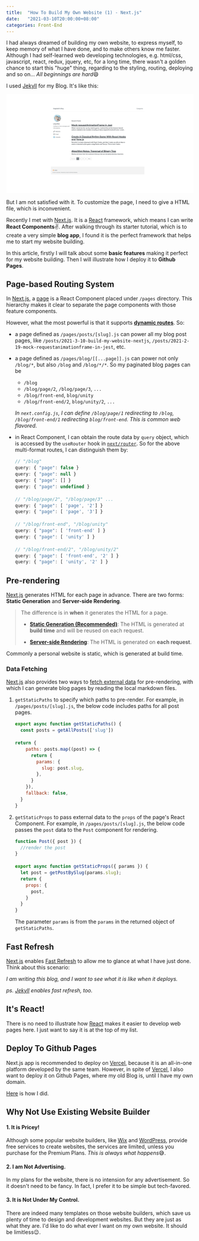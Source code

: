 ```yaml
---
title:  "How To Build My Own Website (1) - Next.js"
date:   "2021-03-10T20:00:00+08:00"
categories: Front-End
---
```




I had always dreamed of building my own website, to express myself, to keep memory of what I have done, and to make others know me faster. Although I had self-learned web developing technologies, e.g. html/css, javascript, react, redux, jquery, etc, for a long time, there wasn't a golden chance to start this "huge" thing, regarding to the styling, routing, deploying and so on... *All beginnings are hard*:smile:

I used [Jekyll](https://jekyllrb.com/) for my Blog. It's like this:

![](/blog/assets/img-my-website/1.jpg)

But I am not satisfied with it. To customize the page, I need to give a HTML file, which is inconvenient.

Recently I met with [Next.js](https://nextjs.org/). It is a [React](https://reactjs.org/) framework, which means I can write **React Components**:v:. After walking through its starter tutorial, which is to create a very simple **blog app**, I found it is the perfect framework that helps me to start my website building. 

In this article, firstly I will talk about some **basic features** making it perfect for my website building. Then I will illustrate how I deploy it to **Github Pages**. 

## Page-based Routing System

In [Next.js](https://nextjs.org/), a [page](https://nextjs.org/docs/basic-features/pages) is a React Component placed under `/pages` directory. This hierarchy makes it clear to separate the page components with those feature components. 

However, what the most powerful  is that it supports [**dynamic routes**](https://nextjs.org/docs/routing/dynamic-routes). So:

* a page defined as `/pages/posts/[slug].js` can power all my blog post pages, like `/posts/2021-3-10-build-my-website-nextjs`, `/posts/2021-2-19-mock-requestanimationframe-in-jest`, etc.

* a page defined as `/pages/blog/[[...page]].js` can power not only  `/blog/*`, but also `/blog` and `/blog/*/*`. So my paginated blog pages can be

  - `/blog`
  -  `/blog/page/2`, `/blog/page/3`, `...`
  -  `/blog/front-end`, `blog/unity`
  - `/blog/front-end/2`, `blog/unity/2`, `...`

  *In `next.config.js`, I can define `/blog/page/1` redirecting to `/blog`, `/blog/front-end/1` redirecting `blog/front-end`. This is common web flavored*.  

* in React Component, I can obtain the route data by `query` object, which is accessed by the `useRouter` hook in [`next/router`](https://nextjs.org/docs/api-reference/next/router). So for the above multi-format routes, I can distinguish them by:

    ```javascript
    // "/blog"
    query: { "page": false }
    query: { "page": null }
    query: { "page": [] }
    query: { "page": undefined }

    // "/blog/page/2", "/blog/page/3" ...
    query: { "page": [ 'page', '2'] }
    query: { "page": [ 'page', '3'] }

    // "/blog/front-end", "/blog/unity"
    query: { "page": [ 'front-end' ] }
    query: { "page": [ 'unity' ] }

    // "/blog/front-end/2", "/blog/unity/2"
    query: { "page": [ 'front-end', '2' ] }
    query: { "page": [ 'unity', '2' ] }
    ```

  

## Pre-rendering

[Next.js](https://nextjs.org/) generates HTML for each page in advance. There are two forms: **Static Generation** and **Server-side Rendering**. 

> The difference is in **when** it generates the HTML for a page.
>
> - [**Static Generation (Recommended)**](https://nextjs.org/docs/basic-features/pages#static-generation-recommended): The HTML is generated at **build time** and will be reused on each request.
>
> - [**Server-side Rendering**](https://nextjs.org/docs/basic-features/pages#server-side-rendering): The HTML is generated on **each request**.

Commonly a personal website is static, which is generated at build time. 

### Data Fetching
[Next.js](https://nextjs.org/) also provides two ways to [fetch external data](https://nextjs.org/docs/basic-features/data-fetching) for pre-rendering, with which I can generate blog pages by reading the local markdown files. 

1. `getStaticPaths` to specify which paths to pre-render. For example, in `/pages/posts/[slug].js`, the below code includes paths for all post pages.

     ```javascript
     export async function getStaticPaths() {
       const posts = getAllPosts(['slug'])

    return {
         paths: posts.map((post) => {
           return {
             params: {
               slug: post.slug,
             },
           }
         }),
         fallback: false,
       }
     }
    ```

2. `getStaticProps` to pass external data to the `props` of the page's React Component. For example, in `/pages/posts/[slug].js`, the below code passes the `post` data to the `Post` component for rendering.

      ```javascript
      function Post({ post }) {
        //render the post
      }
      
      export async function getStaticProps({ params }) {
        let post = getPostBySlug(params.slug);
        return {
          props: {
            post,
          }
        }
      }
      ```

   The parameter `params` is from the `params` in the returned object of `getStaticPaths`.



## Fast Refresh

[Next.js](https://nextjs.org/) enables [Fast Refresh](https://nextjs.org/docs/basic-features/fast-refresh) to allow me to glance at what I have just done. Think about this scenario: 

*I am writing this blog, and I want to see what it is like when it deploys.*

*ps. [Jekyll]([Jekyll](https://jekyllrb.com/) ) enables fast refresh, too.*



## It's React!

There is no need to illustrate how [React](https://reactjs.org/) makes it easier to develop web pages here. I just want to say it is at the top of my list.

## Deploy To Github Pages

Next.js app is recommended to deploy on [Vercel](https://vercel.com/), because it is an all-in-one platform developed by the same team. However, in spite of  [Vercel](https://vercel.com/), I also want to deploy it on Github Pages, where my old Blog is, until I have my own domain.

[Here](https://github.com/imagicbell/deploy-nextjs-to-github-pages) is how I did.



## Why Not Use Existing Website Builder

#### 1. It is Pricey!
Although some popular website builders, like [Wix](https://www.wix.com/) and [WordPress](https://wordpress.com/), provide free services to create websites, the services are limited, unless you purchase for the Premium Plans. *This is always what happens*:sweat_smile:. ​

#### 2. I am Not Advertising.

In my plans for the website, there is no intension for any advertisement. So it doesn't need to be fancy. In fact, I prefer it to be simple but tech-favored.

#### 3. It is Not Under My Control.

There are indeed many templates on those website builders, which save us plenty of time to design and development websites. But they are just as what they are. I'd like to do what ever I want on my own website. It should be limitless:wink:.



